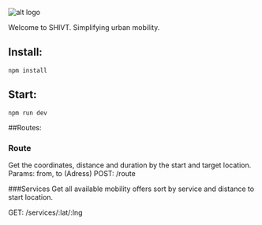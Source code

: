 ![alt logo](https://i.imgur.com/mfVduvv.png)

Welcome to SHIVT. Simplifying urban mobility.

## Install:
```
npm install
```
## Start:
```
npm run dev
```

##Routes:

### Route
Get the coordinates, distance and duration by the start and target location.
Params: from, to (Adress)
POST: /route

###Services
Get all available mobility offers sort by service and distance to start location.

GET: /services/:lat/:lng